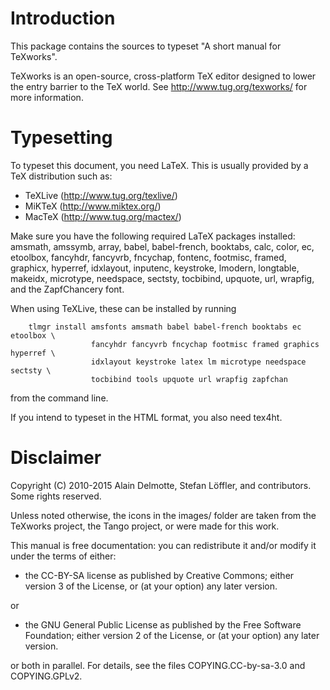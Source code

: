 Introduction
================================================================================

This package contains the sources to typeset "A short manual for TeXworks".

TeXworks is an open-source, cross-platform TeX editor designed to lower the
entry barrier to the TeX world. See http://www.tug.org/texworks/ for more
information.




Typesetting
================================================================================

To typeset this document, you need LaTeX. This is usually provided by a TeX
distribution such as:
 * TeXLive (http://www.tug.org/texlive/)
 * MiKTeX (http://www.miktex.org/)
 * MacTeX (http://www.tug.org/mactex/)

Make sure you have the following required LaTeX packages installed:
	amsmath, amssymb, array, babel, babel-french, booktabs, calc, color, ec,
	etoolbox, fancyhdr, fancyvrb, fncychap, fontenc, footmisc, framed, graphicx,
	hyperref, idxlayout, inputenc, keystroke, lmodern, longtable, makeidx,
	microtype, needspace, sectsty, tocbibind, upquote, url, wrapfig,
and the ZapfChancery font.

When using TeXLive, these can be installed by running
```
	tlmgr install amsfonts amsmath babel babel-french booktabs ec etoolbox \
	              fancyhdr fancyvrb fncychap footmisc framed graphics hyperref \
	              idxlayout keystroke latex lm microtype needspace sectsty \
	              tocbibind tools upquote url wrapfig zapfchan
```
from the command line.

If you intend to typeset in the HTML format, you also need tex4ht.




Disclaimer
================================================================================

Copyright (C) 2010-2015  Alain Delmotte, Stefan Löffler, and contributors.
Some rights reserved.

Unless noted otherwise, the icons in the images/ folder are taken from the
TeXworks project, the Tango project, or were made for this work.

This manual is free documentation: you can redistribute it and/or modify it
under the terms of either:

  * the CC-BY-SA license as published by Creative Commons; either version 3 of
    the License, or (at your option) any later version.

or

  * the GNU General Public License as published by the Free Software Foundation;
    either version 2 of the License, or (at your option) any later version.

or both in parallel. For details, see the files COPYING.CC-by-sa-3.0
and COPYING.GPLv2.
